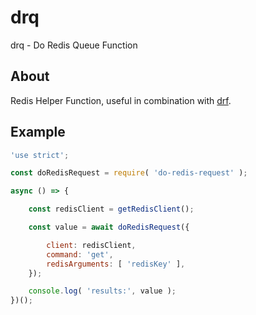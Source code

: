 # drq
drq - Do Redis Queue Function


## About

Redis Helper Function, useful in combination with [drf](https://github.com/bitcoin-api/drf).


## Example

```.js
'use strict';

const doRedisRequest = require( 'do-redis-request' );

async () => {

    const redisClient = getRedisClient();

    const value = await doRedisRequest({

        client: redisClient,
        command: 'get',
        redisArguments: [ 'redisKey' ],
    });

    console.log( 'results:', value );
})();
```